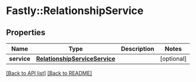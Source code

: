 # Fastly::RelationshipService

## Properties

| Name | Type | Description | Notes |
| ---- | ---- | ----------- | ----- |
| **service** | [**RelationshipServiceService**](RelationshipServiceService.md) |  | [optional] |

[[Back to API list]](../../README.md#endpoints) [[Back to README]](../../README.md)

